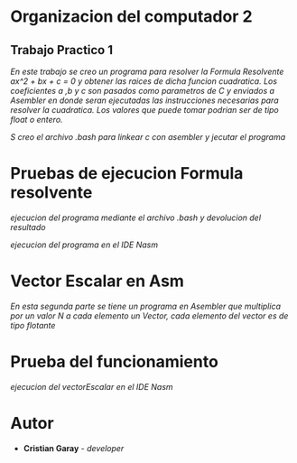 # Organizacion del computador 2
## Trabajo Practico 1

_En este trabajo se creo un programa para resolver la Formula Resolvente ax^2 + bx + c = 0 y obtener las raices de dicha funcion cuadratica. Los coeficientes a ,b y c son pasados como parametros de C y enviados a Asembler en donde seran ejecutadas las instrucciones necesarias para resolver la cuadratica. Los valores que puede tomar podrian ser de tipo float o entero._

_S creo el archivo .bash para linkear c con asembler y jecutar el programa_

# Pruebas de ejecucion Formula resolvente
_ejecucion del programa mediante el archivo .bash y devolucion del resultado_

_ejecucion del programa en el IDE Nasm_


# Vector Escalar en Asm 
_En esta segunda parte se tiene un programa en Asembler que multiplica por un valor N a cada elemento un Vector, cada elemento del vector es de tipo flotante_

# Prueba del funcionamiento 
_ejecucion del vectorEscalar en el IDE Nasm_
# Autor
* **Cristian Garay** - _developer_